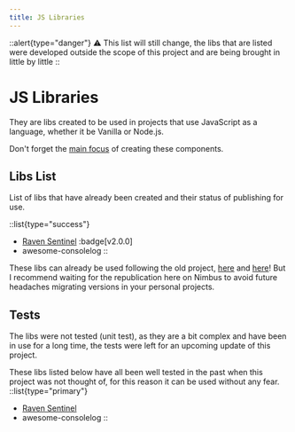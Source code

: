 ```yaml
---
title: JS Libraries
---
```

::alert{type="danger"}
⚠️ This list will still change, the libs that are listed were developed outside the scope of this project and are being brought in little by little
::

# JS Libraries

They are libs created to be used in projects that use JavaScript as a language, whether it be Vanilla or Node.js.

Don't forget the [main focus](/nimbus#main-focus) of creating these components.

## Libs List

List of libs that have already been created and their status of publishing for use.

::list{type="success"}
- <a href="https://www.npmjs.com/package/@vlalg-nimbus/raven-sentinel" target="_blank">Raven Sentinel</a> :badge[v2.0.0]
- awesome-consolelog
::

These libs can already be used following the old project, [here](https://github.com/VemLavarALoucaGamers/vlalg-components-libs/tree/main) and [here](https://www.npmjs.com/package/@vemlavaraloucagamers/awesome-consolelog)! But I recommend waiting for the republication here on Nimbus to avoid future headaches migrating versions in your personal projects.

## Tests

The libs were not tested (unit test), as they are a bit complex and have been in use for a long time, the tests were left for an upcoming update of this project.

These libs listed below have all been well tested in the past when this project was not thought of, for this reason it can be used without any fear.
::list{type="primary"}
- <a href="https://www.npmjs.com/package/@vlalg-nimbus/raven-sentinel" target="_blank">Raven Sentinel</a>
- awesome-consolelog
::
